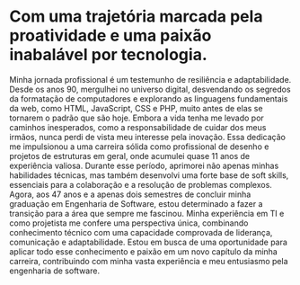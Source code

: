 # Com uma trajetória marcada pela proatividade e uma paixão inabalável por tecnologia. 
Minha jornada profissional é um testemunho de resiliência e adaptabilidade. 
Desde os anos 90, mergulhei no universo digital, desvendando os segredos da formatação de computadores e explorando as 
linguagens fundamentais da web, como HTML, JavaScript, CSS e PHP, muito antes de elas se tornarem o padrão que são hoje.
Embora a vida tenha me levado por caminhos inesperados, como a responsabilidade de cuidar dos meus irmãos, 
nunca perdi de vista meu interesse pela inovação. Essa dedicação me impulsionou a uma carreira sólida como 
profissional de desenho e projetos de estruturas em geral, onde acumulei quase 11 anos de experiência valiosa. 
Durante esse período, aprimorei não apenas minhas habilidades técnicas, mas também desenvolvi uma forte base de 
soft skills, essenciais para a colaboração e a resolução de problemas complexos.
Agora, aos 47 anos e a apenas dois semestres de concluir minha graduação em Engenharia de Software, 
estou determinado a fazer a transição para a área que sempre me fascinou. Minha experiência em TI e como 
projetista me confere uma perspectiva única, combinando conhecimento técnico com uma capacidade comprovada de liderança, 
comunicação e adaptabilidade. Estou em busca de uma oportunidade para aplicar todo esse conhecimento e paixão em um novo 
capítulo da minha carreira, contribuindo com minha vasta experiência e meu entusiasmo pela engenharia de software.
